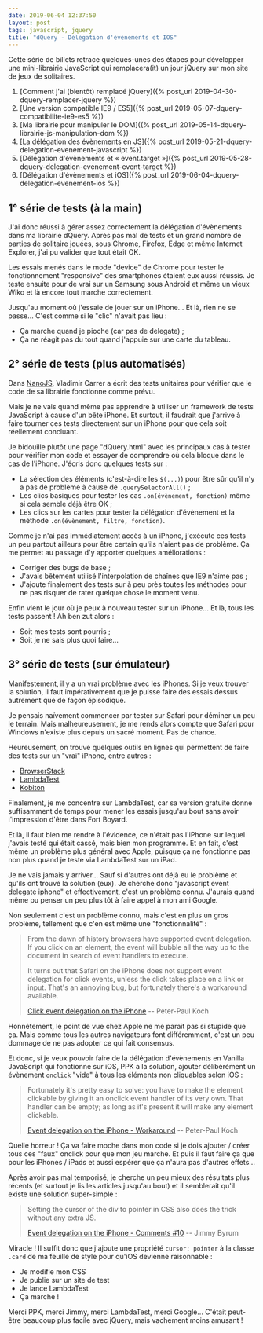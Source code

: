 ```yaml
---
date: 2019-06-04 12:37:50
layout: post
tags: javascript, jquery
title: "dQuery - Délégation d'évènements et IOS"
---
```


Cette série de billets retrace quelques-unes des étapes pour développer une
mini-librairie JavaScript qui remplacera(it) un jour jQuery sur mon site de jeux
de solitaires.

1. [Comment j'ai (bientôt) remplacé jQuery]({% post_url 2019-04-30-dquery-remplacer-jquery %})
2. [Une version compatible IE9 / ES5]({% post_url 2019-05-07-dquery-compatibilite-ie9-es5 %})
3. [Ma librairie pour manipuler le DOM]({% post_url 2019-05-14-dquery-librairie-js-manipulation-dom %})
4. [La délégation des évènements en JS]({% post_url 2019-05-21-dquery-delegation-evenement-javascript %})
5. [Délégation d'évènements et « event.target »]({% post_url 2019-05-28-dquery-delegation-evenement-event-target %})
6. [Délégation d'évènements et iOS]({% post_url 2019-06-04-dquery-delegation-evenement-ios %})

## 1° série de tests (à la main)

J'ai donc réussi à gérer assez correctement la délégation d'évènements dans ma
librairie dQuery. Après pas mal de tests et un grand nombre de parties de
solitaire jouées, sous Chrome, Firefox, Edge et même Internet Explorer, j'ai pu
valider que tout était OK.

Les essais menés dans le mode "device" de Chrome pour tester le fonctionnement
"responsive" des smartphones étaient eux aussi réussis. Je teste ensuite pour de
vrai sur un Samsung sous Android et même un vieux Wiko et là encore tout marche
correctement.

Jusqu'au moment où j'essaie de jouer sur un iPhone... Et là, rien ne se passe...
C'est comme si le "clic" n'avait pas lieu :

* Ça marche quand je pioche (car pas de delegate) ;
* Ça ne réagit pas du tout quand j'appuie sur une carte du tableau.


## 2° série de tests (plus automatisés)

Dans [NanoJS](https://github.com/vladocar/nanoJS/), Vladimir Carrer a écrit des
tests unitaires pour vérifier que le code de sa librairie fonctionne comme
prévu.

Mais je ne vais quand même pas apprendre à utiliser un framework de tests
JavaScript à cause d'un bête iPhone. Et surtout, il faudrait que j'arrive à
faire tourner ces tests directement sur un iPhone pour que cela soit réellement
concluant.

Je bidouille plutôt une page "dQuery.html" avec les principaux cas à tester pour
vérifier mon code et essayer de comprendre où cela bloque dans le cas de
l'iPhone. J'écris donc quelques tests sur :

* La sélection des éléments (c'est-à-dire les `$(...)`) pour être sûr qu'il n'y
a pas de problème à cause de `.querySelectorAll()` ;
* Les clics basiques pour tester les cas `.on(évènement, fonction)` même si cela
semble déjà être OK ;
* Les clics sur les cartes pour tester la délégation d'évènement et la méthode
`.on(évènement, filtre, fonction)`.

Comme je n'ai pas immédiatement accès à un iPhone, j'exécute ces tests un peu
partout ailleurs pour être certain qu'ils n'aient pas de problème. Ça me permet
au passage d'y apporter quelques améliorations :

* Corriger des bugs de base ;
* J'avais bêtement utilisé l'interpolation  de chaînes que IE9 n'aime pas ;
* J'ajoute finalement des tests sur à peu près toutes les méthodes pour ne pas
risquer de rater quelque chose le moment venu.

Enfin vient le jour où je peux à nouveau tester sur un iPhone... Et là, tous les
tests passent ! Ah ben zut alors :

* Soit mes tests sont pourris ;
* Soit je ne sais plus quoi faire...


## 3° série de tests (sur émulateur)

Manifestement, il y a un vrai problème avec les iPhones. Si je veux trouver la
solution, il faut impérativement que je puisse faire des essais dessus autrement
que de façon épisodique.

Je pensais naïvement commencer par tester sur Safari pour déminer un peu le
terrain. Mais malheureusement, je me rends alors compte que Safari pour Windows
n'existe plus depuis un sacré moment. Pas de chance.

Heureusement, on trouve quelques outils en lignes qui permettent de faire des
tests sur un "vrai" iPhone, entre autres :

* [BrowserStack](https://www.browserstack.com/)
* [LambdaTest](https://www.lambdatest.com/)
* [Kobiton](https://kobiton.com/)

Finalement, je me concentre sur LambdaTest, car sa version gratuite donne
suffisamment de temps pour mener les essais jusqu'au bout sans avoir
l'impression d'être dans Fort Boyard.

Et là, il faut bien me rendre à l'évidence, ce n'était pas l'iPhone sur lequel
j'avais testé qui était cassé, mais bien mon programme. Et en fait, c'est même
un problème plus général avec Apple, puisque ça ne fonctionne pas non plus quand
je teste via LambdaTest sur un iPad.

Je ne vais jamais y arriver... Sauf si d'autres ont déjà eu le problème et
qu'ils ont trouvé la solution (eux). Je cherche donc "javascript event delegate
iphone" et effectivement, c'est un problème connu. J'aurais quand même pu penser
un peu plus tôt à faire appel à mon ami Google.

Non seulement c'est un problème connu, mais c'est en plus un gros problème,
tellement que c'en est même une "fonctionnalité" :

> From the dawn of history browsers have supported event delegation. If you
> click on an element, the event will bubble all the way up to the document in
> search of event handlers to execute.
>
> It turns out that Safari on the iPhone does not support event delegation for
> click events, unless the click takes place on a link or input. That's an
> annoying bug, but fortunately there's a workaround available.
>
> [Click event delegation on the iPhone](https://www.quirksmode.org/blog/archives/2010/09/click_event_del.html)
> -- Peter-Paul Koch

Honnêtement, le point de vue chez Apple ne me parait pas si stupide que ça. Mais
comme tous les autres navigateurs font différemment, c'est un peu dommage de ne
pas adopter ce qui fait consensus.

Et donc, si je veux pouvoir faire de la délégation d'évènements en Vanilla
JavaScript qui fonctionne sur iOS, PPK a la solution, ajouter délibérément un
évènement `onclick` "vide" à tous les éléments non cliquables selon iOS :

> Fortunately it's pretty easy to solve: you have to make the element clickable
> by giving it an onclick event handler of its very own. That handler can be
> empty; as long as it's present it will make any element clickable.
>
> [Event delegation on the iPhone - Workaround](https://www.quirksmode.org/blog/archives/2010/09/click_event_del.html#link4)
> -- Peter-Paul Koch

Quelle horreur ! Ça va faire moche dans mon code si je dois ajouter / créer tous
ces "faux" onclick pour que mon jeu marche. Et puis il faut faire ça que pour
les iPhones / iPads et aussi espérer que ça n'aura pas d'autres effets...

Après avoir pas mal temporisé, je cherche un peu mieux des résultats plus
récents (et surtout je lis les articles jusqu'au bout) et il semblerait qu'il
existe une solution super-simple :

> Setting the cursor of the div to pointer in CSS also does the trick without
> any extra JS.
>
> [Event delegation on the iPhone - Comments #10](https://www.quirksmode.org/blog/archives/2010/09/click_event_del.html#c14825)
> -- Jimmy Byrum

Miracle ! Il suffit donc que j'ajoute une propriété `cursor: pointer` à la
classe `.card` de ma feuille de style pour qu'iOS devienne raisonnable :

* Je modifie mon CSS
* Je publie sur un site de test
* Je lance LambdaTest
* Ça marche !

Merci PPK, merci Jimmy, merci LambdaTest, merci Google... C'était peut-être
beaucoup plus facile avec jQuery, mais vachement moins amusant !
